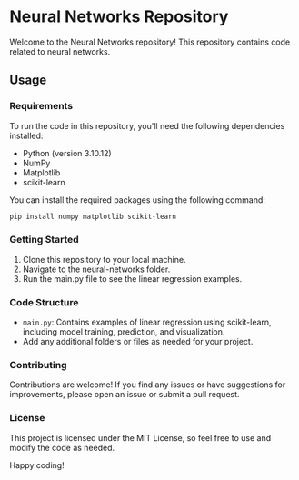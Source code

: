 # Neural Networks Repository

Welcome to the Neural Networks repository! This repository contains code related to neural networks.

## Usage

### Requirements
To run the code in this repository, you'll need the following dependencies installed:
- Python (version 3.10.12)
- NumPy
- Matplotlib
- scikit-learn

You can install the required packages using the following command:
```bash
pip install numpy matplotlib scikit-learn
```

### Getting Started
1. Clone this repository to your local machine.
2. Navigate to the neural-networks folder.
3. Run the main.py file to see the linear regression examples.

### Code Structure
- `main.py`: Contains examples of linear regression using scikit-learn, including model training, prediction, and visualization.
- Add any additional folders or files as needed for your project.

### Contributing
Contributions are welcome! If you find any issues or have suggestions for improvements, please open an issue or submit a pull request.

### License
This project is licensed under the MIT License, so feel free to use and modify the code as needed.

Happy coding!